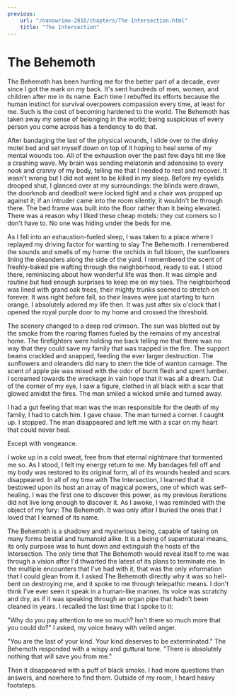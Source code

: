 ```yaml
---
previous:
    url: "/nanowrimo-2018/chapters/The-Intersection.html"
    title: "The Intersection"
---
```


# The Behemoth

The Behemoth has been hunting me for the better part of a decade, ever since I got the mark on my back. It's sent hundreds of men, women, and children after me in its name. Each time I rebuffed its efforts because the human instinct for survival overpowers compassion every time, at least for me. Such is the cost of becoming hardened to the world. The Behemoth has taken away my sense of belonging in the world; being suspicious of every person you come across has a tendency to do that.

After bandaging the last of the physical wounds, I slide over to the dinky motel bed and set myself down on top of it hoping to heal some of my mental wounds too. All of the exhaustion over the past few days hit me like a crashing wave. My brain was sending melatonin and adenosine to every nook and cranny of my body, telling me that I needed to rest and recover. It wasn't wrong but I did not want to be killed in my sleep. Before my eyelids drooped shut, I glanced over at my surroundings: the blinds were drawn, the doorknob and deadbolt were locked tight and a chair was propped up against it; if an intruder came into the room silently, it wouldn't be through there. The bed frame was built into the floor rather than it being elevated. There was a reason why I liked these cheap motels: they cut corners so I don't have to. No one was hiding under the beds for me.

As I fell into an exhaustion-fueled sleep, I was taken to a place where I replayed my driving factor for wanting to slay The Behemoth. I remembered the sounds and smells of my home: the orchids in full bloom, the sunflowers lining the oleanders along the side of the yard. I remembered the scent of freshly-baked pie wafting through the neighborhood, ready to eat. I stood there, reminiscing about how wonderful life was then. It was simple and routine but had enough surprises to keep me on my toes. The neighborhood was lined with grand oak trees, their mighty trunks seemed to stretch on forever. It was right before fall, so their leaves were just starting to turn orange. I absolutely adored my life then. It was just after six o'clock that I opened the royal purple door to my home and crossed the threshold.

The scenery changed to a deep red crimson. The sun was blotted out by the smoke from the roaring flames fueled by the remains of my ancestral home. The firefighters were holding me back telling me that there was no way that they could save my family that was trapped in the fire. The support beams crackled and snapped, feeding the ever larger destruction. The sunflowers and oleanders did nary to stem the tide of wanton carnage. The scent of apple pie was mixed with the odor of burnt flesh and spent lumber. I screamed towards the wreckage in vain hope that it was all a dream. Out of the corner of my eye, I saw a figure, clothed in all black with a scar that glowed amidst the fires. The man smiled a wicked smile and turned away.

I had a gut feeling that man was the man responsible for the death of my family, I had to catch him. I gave chase. The man turned a corner. I caught up. I stopped. The man disappeared and left me with a scar on my heart that could never heal.

Except with vengeance.

I woke up in a cold sweat, free from that eternal nightmare that tormented me so. As I stood, I felt my energy return to me. My bandages fell off and my body was restored to its original form, all of its wounds healed and scars disappeared. In all of my time with The Intersection, I learned that it bestowed upon its host an array of magical powers, one of which was self-healing. I was the first one to discover this power, as my previous iterations did not live long enough to discover it. As I awoke, I was reminded with the object of my fury: The Behemoth. It was only after I buried the ones that I loved that I learned of its name.

The Behemoth is a shadowy and mysterious being, capable of taking on many forms bestial and humanoid alike. It is a being of supernatural means, its only purpose was to hunt down and extinguish the hosts of the Intersection. The only time that The Behemoth would reveal itself to me was through a vision after I'd thwarted the latest of its plans to terminate me. In the multiple encounters that I've had with it, that was the only information that I could glean from it. I asked The Behemoth directly why it was so hell-bent on destroying me, and it spoke to me through telepathic means. I don't think I've ever seen it speak in a human-like manner. Its voice was scratchy and dry, as if it was speaking through an organ pipe that hadn't been cleaned in years. I recalled the last time that I spoke to it:

"Why do you pay attention to me so much? Isn't there so much more that you could do?" I asked, my voice heavy with veiled anger.

"You are the last of your kind. Your kind deserves to be exterminated." The Behemoth responded with a wispy and guttural tone. "There is absolutely nothing that will save you from me."

Then it disappeared with a puff of black smoke. I had more questions than answers, and nowhere to find them. Outside of my room, I heard heavy footsteps.
